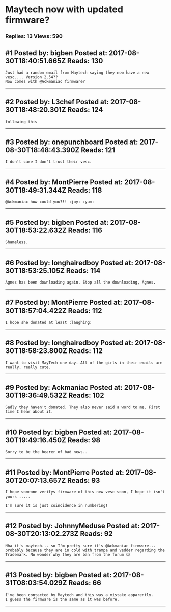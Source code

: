 # Maytech now with updated firmware?

### Replies: 13 Views: 590

## \#1 Posted by: bigben Posted at: 2017-08-30T18:40:51.665Z Reads: 130

```
Just had a random email from Maytech saying they now have a new vesc.... Version 2.54??
Now comes with @Ackmaniac firmware?
```

---
## \#2 Posted by: L3chef Posted at: 2017-08-30T18:48:20.301Z Reads: 124

```
following this
```

---
## \#3 Posted by: onepunchboard Posted at: 2017-08-30T18:48:43.390Z Reads: 121

```
I don't care I don't trust their vesc.
```

---
## \#4 Posted by: MontPierre Posted at: 2017-08-30T18:49:31.344Z Reads: 118

```
@Ackmaniac how could you?!! :joy: :yum:
```

---
## \#5 Posted by: bigben Posted at: 2017-08-30T18:53:22.632Z Reads: 116

```
Shameless.
```

---
## \#6 Posted by: longhairedboy Posted at: 2017-08-30T18:53:25.105Z Reads: 114

```
Agnes has been downloading again. Stop all the downloading, Agnes.
```

---
## \#7 Posted by: MontPierre Posted at: 2017-08-30T18:57:04.422Z Reads: 112

```
I hope she donated at least :laughing:
```

---
## \#8 Posted by: longhairedboy Posted at: 2017-08-30T18:58:23.800Z Reads: 112

```
I want to visit MayTech one day. All of the girls in their emails are really, really cute.
```

---
## \#9 Posted by: Ackmaniac Posted at: 2017-08-30T19:36:49.532Z Reads: 102

```
Sadly they haven't donated. They also never said a word to me. First time I hear about it.
```

---
## \#10 Posted by: bigben Posted at: 2017-08-30T19:49:16.450Z Reads: 98

```
Sorry to be the bearer of bad news..
```

---
## \#11 Posted by: MontPierre Posted at: 2017-08-30T20:07:13.657Z Reads: 93

```
I hope someone verifys firmware of this new vesc soon, I hope it isn't yours .....

I'm sure it is just coincidence in numbering!
```

---
## \#12 Posted by: JohnnyMeduse Posted at: 2017-08-30T20:13:02.273Z Reads: 92

```
Nha it's maytech... so I'm pretty sure it's @Ackmaniac firmware... probably because they are in cold with trampa and vedder regarding the Trademark. No wonder why they are ban from the forum 😉
```

---
## \#13 Posted by: bigben Posted at: 2017-08-31T08:03:54.029Z Reads: 66

```
I've been contacted by Maytech and this was a mistake apparently. 
I guess the firmware is the same as it was before.
```

---
